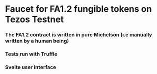 # Faucet for FA1.2 fungible tokens on Tezos Testnet

### The FA1.2 contract is written in pure Michelson (i.e manually written by a human being)

### Tests run with Truffle

### Svelte user interface
